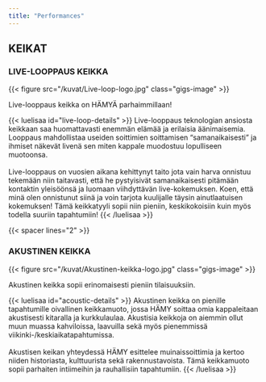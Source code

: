 ```yaml
---
title: "Performances"
---
```


## KEIKAT
### LIVE-LOOPPAUS KEIKKA

{{< figure src="/kuvat/Live-loop-logo.jpg" class="gigs-image" >}}

Live-looppaus keikka on HÄMYÄ parhaimmillaan!

{{< luelisaa id="live-loop-details" >}}
Live-looppaus teknologian ansiosta keikkaan saa huomattavasti enemmän elämää ja erilaisia äänimaisemia. Looppaus mahdollistaa useiden soittimien soittamisen “samanaikaisesti” ja ihmiset näkevät livenä sen miten kappale muodostuu lopulliseen muotoonsa. 
<br>
<br>
Live-looppaus on vuosien aikana kehittynyt taito jota vain harva onnistuu tekemään niin taitavasti, että he pystyisivät samanaikaisesti pitämään kontaktin yleisöönsä ja luomaan viihdyttävän live-kokemuksen. Koen, että minä olen onnistunut siinä ja voin tarjota kuulijalle täysin ainutlaatuisen kokemuksen! Tämä keikkatyyli sopii niin pieniin, keskikokoisiin kuin myös todella suuriin tapahtumiin! 
{{< /luelisaa >}}

{{< spacer lines="2" >}}

### AKUSTINEN KEIKKA
{{< figure src="/kuvat/Akustinen-keikka-logo.jpg" class="gigs-image" >}}

Akustinen keikka sopii erinomaisesti pieniin tilaisuuksiin.

{{< luelisaa id="acoustic-details" >}}
Akustinen keikka on pienille tapahtumille oivallinen keikkamuoto, jossa HÄMY soittaa omia kappaleitaan akustisesti kitaralla ja kurkkulaulaa. Akustisia keikkoja on aiemmin ollut muun muassa kahviloissa, laavuilla sekä myös pienemmissä viikinki-/keskiaikatapahtumissa. 
<br>
<br>
Akustisen keikan yhteydessä HÄMY esittelee muinaissoittimia ja kertoo niiden historiasta, kulttuurista sekä rakennustavoista. Tämä keikkamuoto sopii parhaiten intiimeihin ja rauhallisiin tapahtumiin. 
{{< /luelisaa >}}

